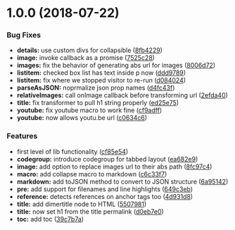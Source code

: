 <a name="1.0.0"></a>
# 1.0.0 (2018-07-22)


### Bug Fixes

* **details:** use custom divs for collapsible ([8fb4229](https://github.com/dimerapp/markdown/commit/8fb4229))
* **image:** invoke callback as a promise ([7525c28](https://github.com/dimerapp/markdown/commit/7525c28))
* **images:** fix the behavior of generating abs url for images ([8006d72](https://github.com/dimerapp/markdown/commit/8006d72))
* **listitem:** checked box list has text inside p now ([ddd9789](https://github.com/dimerapp/markdown/commit/ddd9789))
* **listitem:** fix where we stopped visitor to re-run ([d084024](https://github.com/dimerapp/markdown/commit/d084024))
* **parseAsJSON:** noprmalize json prop names ([d4fc43f](https://github.com/dimerapp/markdown/commit/d4fc43f))
* **relativeImages:** call onImage callback before transforming url ([2efda40](https://github.com/dimerapp/markdown/commit/2efda40))
* **title:** fix transformer to pull h1 string properly ([ed25e75](https://github.com/dimerapp/markdown/commit/ed25e75))
* **youtube:** fix youtube macro to work fine ([cf9adff](https://github.com/dimerapp/markdown/commit/cf9adff))
* **youtube:** now allows youtu.be url ([c0634c6](https://github.com/dimerapp/markdown/commit/c0634c6))


### Features

* first level of lib functionality ([cf85e54](https://github.com/dimerapp/markdown/commit/cf85e54))
* **codegroup:** introduce codegroup for tabbed layout ([ea682e9](https://github.com/dimerapp/markdown/commit/ea682e9))
* **image:** add option to replace images url to their abs path ([8fc97c4](https://github.com/dimerapp/markdown/commit/8fc97c4))
* **macro:** add collapse macro to markdown ([c6c33f7](https://github.com/dimerapp/markdown/commit/c6c33f7))
* **markdown:** add toJSON method to convert to JSON structure ([6a95142](https://github.com/dimerapp/markdown/commit/6a95142))
* **pre:** add support for filenames and line highlights ([649c3eb](https://github.com/dimerapp/markdown/commit/649c3eb))
* **reference:** detects references on anchor tags too ([4d931d8](https://github.com/dimerapp/markdown/commit/4d931d8))
* **title:** add dimertitle node to HTML ([5507981](https://github.com/dimerapp/markdown/commit/5507981))
* **title:** now set h1 from the title permalink ([d0eb7e0](https://github.com/dimerapp/markdown/commit/d0eb7e0))
* **toc:** add toc ([39c7b7a](https://github.com/dimerapp/markdown/commit/39c7b7a))



